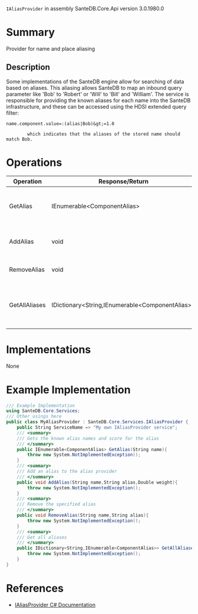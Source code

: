 `IAliasProvider` in assembly SanteDB.Core.Api version 3.0.1980.0

# Summary
Provider for name and place aliasing

## Description
Some implementations of the SanteDB engine allow for searching of data based on aliases. This aliasing
            allows SanteDB to map an inbound query parameter like 'Bob' to 'Robert' or 'Will' to 'Bill' and 'William'.
            The service is responsible for providing the known aliases for each name into the SanteDB infrastructure, and
            these can be accessed using the HDSI extended query filter: 
```
name.component.value=:(alias|Bob)&gt;=1.0
```
  
            which indicates that the aliases of the stored name should match Bob.

# Operations

|Operation|Response/Return|Input/Parameter|Description|
|-|-|-|-|
|GetAlias|IEnumerable&lt;ComponentAlias>|*String* **name**|Gets the known alias names and score for the alias|
|AddAlias|void|*String* **name**<br/>*String* **alias**<br/>*Double* **weight**|Add an alias to the alias provider|
|RemoveAlias|void|*String* **name**<br/>*String* **alias**|Remove the specified alias|
|GetAllAliases|IDictionary&lt;String,IEnumerable&lt;ComponentAlias>>|*String* **filter**<br/>*Int32* **offset**<br/>*Nullable&lt;Int32>* **count**<br/>*Int32&* **totalResults**|Get all aliases|

# Implementations

None

# Example Implementation
```csharp
/// Example Implementation
using SanteDB.Core.Services;
/// Other usings here
public class MyAliasProvider : SanteDB.Core.Services.IAliasProvider { 
	public String ServiceName => "My own IAliasProvider service";
	/// <summary>
	/// Gets the known alias names and score for the alias
	/// </summary>
	public IEnumerable<ComponentAlias> GetAlias(String name){
		throw new System.NotImplementedException();
	}
	/// <summary>
	/// Add an alias to the alias provider
	/// </summary>
	public void AddAlias(String name,String alias,Double weight){
		throw new System.NotImplementedException();
	}
	/// <summary>
	/// Remove the specified alias
	/// </summary>
	public void RemoveAlias(String name,String alias){
		throw new System.NotImplementedException();
	}
	/// <summary>
	/// Get all aliases
	/// </summary>
	public IDictionary<String,IEnumerable<ComponentAlias>> GetAllAliases(String filter,Int32 offset,Nullable<Int32> count,Int32& totalResults){
		throw new System.NotImplementedException();
	}
}
```

# References

* [IAliasProvider C# Documentation](http://santesuite.org/assets/doc/net/html/T_SanteDB_Core_Services_IAliasProvider.htm)

